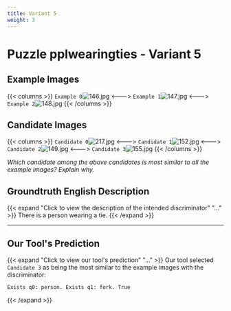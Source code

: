 ```yaml
---
title: Variant 5
weight: 3
---
```


# Puzzle pplwearingties - Variant 5

## Example Images
{{< columns >}}
`Example 0`![146.jpg](/natscene-data/images/146.jpg)
<--->
`Example 1`![147.jpg](/natscene-data/images/147.jpg)
<--->
`Example 2`![148.jpg](/natscene-data/images/148.jpg)
{{< /columns >}}

## Candidate Images
{{< columns >}}
`Candidate 0`![217.jpg](/natscene-data/images/217.jpg)
<--->
`Candidate 1`![152.jpg](/natscene-data/images/152.jpg)
<--->
`Candidate 2`![149.jpg](/natscene-data/images/149.jpg)
<--->
`Candidate 3`![155.jpg](/natscene-data/images/155.jpg)
{{< /columns >}}

*Which candidate among the above candidates is most similar to all the example images? Explain why.*

## Groundtruth English Description

{{< expand "Click to view the description of the intended discriminator" "..." >}}
There is a person wearing a tie.
{{< /expand >}}

---



## Our Tool's Prediction

{{< expand "Click to view our tool's prediction" "..." >}}
Our tool selected `Candidate 3` as being the most similar to the example images with the discriminator:
```plaintext
Exists q0: person. Exists q1: fork. True
```
{{< /expand >}}

